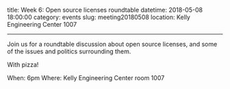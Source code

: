 title: Week 6: Open source licenses roundtable
datetime: 2018-05-08 18:00:00
category: events
slug: meeting20180508
location: Kelly Engineering Center 1007

---

Join us for a roundtable discussion about open source licenses,
and some of the issues and politics surrounding them.

With pizza!

When: 6pm
Where: Kelly Engineering Center room 1007
